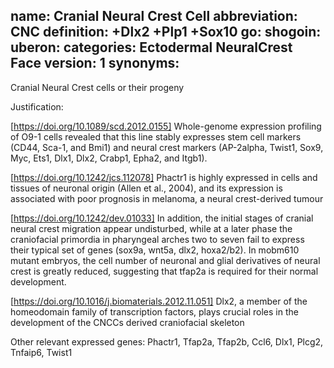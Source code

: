 name: Cranial Neural Crest Cell
abbreviation: CNC
definition: +Dlx2 +Plp1 +Sox10 
go:
shogoin: 
uberon:
categories: Ectodermal NeuralCrest Face
version: 1
synonyms:
---

Cranial Neural Crest cells or their progeny

Justification:

[https://doi.org/10.1089/scd.2012.0155] Whole-genome expression profiling of O9-1 cells revealed that this line stably expresses stem cell markers (CD44, Sca-1, and Bmi1) and neural crest markers (AP-2alpha, Twist1, Sox9, Myc, Ets1, Dlx1, Dlx2, Crabp1, Epha2, and Itgb1).

[https://doi.org/10.1242/jcs.112078] Phactr1 is highly expressed in cells and tissues of neuronal origin (Allen et al., 2004), and its expression is associated with poor prognosis in melanoma, a neural crest-derived tumour

[https://doi.org/10.1242/dev.01033] In addition, the initial stages of cranial neural crest migration appear undisturbed, while at a later phase the craniofacial primordia in pharyngeal arches two to seven fail to express their typical set of genes (sox9a, wnt5a, dlx2, hoxa2/b2). In mobm610 mutant embryos, the cell number of neuronal and glial derivatives of neural crest is greatly reduced, suggesting that tfap2a is required for their normal development. 

[https://doi.org/10.1016/j.biomaterials.2012.11.051] Dlx2, a member of the homeodomain family of transcription factors, plays crucial roles in the development of the CNCCs derived craniofacial skeleton

Other relevant expressed genes:
Phactr1, Tfap2a, Tfap2b, Ccl6, Dlx1, Plcg2, Tnfaip6, Twist1
